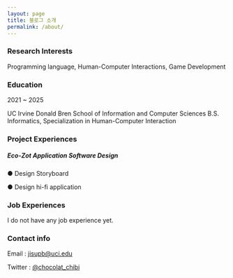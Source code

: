 ```yaml
---
layout: page
title: 블로그 소개
permalink: /about/
---
```

### Research Interests

Programming language, Human-Computer Interactions, Game Development

### Education

2021 ~ 2025 

UC Irvine Donald Bren School of Information and Computer Sciences B.S. Informatics, Specialization in Human-Computer Interaction

### Project Experiences

##### Eco-Zot Application Software Design

 ● Design Storyboard
 
 ● Design hi-fi application

### Job Experiences

I do not have any job experience yet.

### Contact info
Email : [jisupb@uci.edu](mailto:jisupb@uci.edu)

Twitter : [@chocolat_chibi](https://twitter.com/chocolat_chibi)


